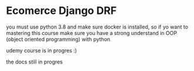 # Ecomerce Django DRF


you must use python 3.8 and make sure docker is installed, so if yo want to mastering this course make sure you have a strong understand in OOP (object oriented programming) with python


udemy course is in progres :)


the docs still in progres
